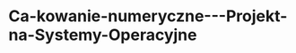 Ca-kowanie-numeryczne---Projekt-na-Systemy-Operacyjne
=====================================================
